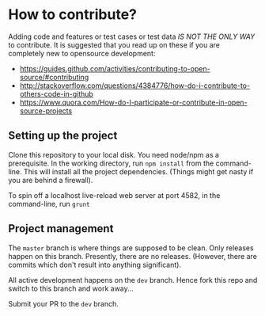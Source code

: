 # How to contribute?

Adding code and features or test cases or test data *IS NOT THE ONLY WAY* to contribute. It is suggested that you read up on these if you are completely new to opensource development:

- https://guides.github.com/activities/contributing-to-open-source/#contributing
- http://stackoverflow.com/questions/4384776/how-do-i-contribute-to-others-code-in-github
- https://www.quora.com/How-do-I-participate-or-contribute-in-open-source-projects

## Setting up the project

Clone this repository to your local disk. You need node/npm as a prerequisite. In the working directory, run `npm install` from the command-line. This will install all the project dependencies. (Things might get nasty if you are behind a firewall).

To spin off a localhost live-reload web server at port 4582, in the command-line, run `grunt`

## Project management

The `master` branch is where things are supposed to be clean. Only releases happen on this branch.
Presently, there are no releases. (However, there are commits which don't result into anything significant).

All active development happens on the `dev` branch. Hence fork this repo and switch to this branch and work away...

Submit your PR to the `dev` branch.
